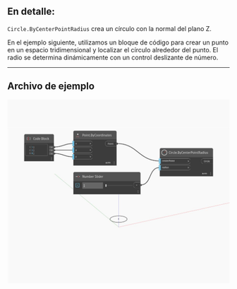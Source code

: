 ## En detalle:
`Circle.ByCenterPointRadius` crea un círculo con la normal del plano Z.

En el ejemplo siguiente, utilizamos un bloque de código para crear un punto en un espacio tridimensional y localizar el círculo alrededor del punto. El radio se determina dinámicamente con un control deslizante de número.

___
## Archivo de ejemplo

![ByCenterPointRadius](./Autodesk.DesignScript.Geometry.Circle.ByCenterPointRadius_img.jpg)

